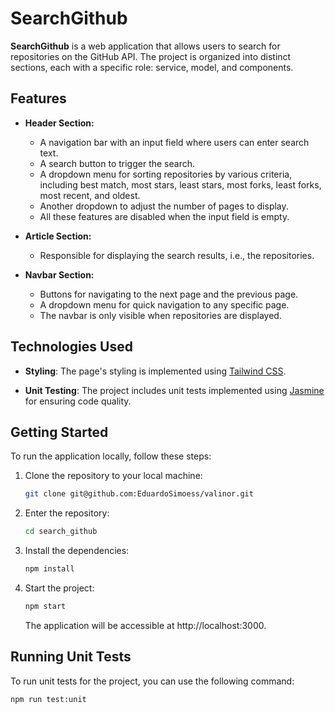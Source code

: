 # SearchGithub

**SearchGithub** is a web application that allows users to search for repositories on the GitHub API. The project is organized into distinct sections, each with a specific role: service, model, and components.

## Features

- **Header Section:**

  - A navigation bar with an input field where users can enter search text.
  - A search button to trigger the search.
  - A dropdown menu for sorting repositories by various criteria, including best match, most stars, least stars, most forks, least forks, most recent, and oldest.
  - Another dropdown to adjust the number of pages to display.
  - All these features are disabled when the input field is empty.

- **Article Section:**

  - Responsible for displaying the search results, i.e., the repositories.

- **Navbar Section:**
  - Buttons for navigating to the next page and the previous page.
  - A dropdown menu for quick navigation to any specific page.
  - The navbar is only visible when repositories are displayed.

## Technologies Used

- **Styling**: The page's styling is implemented using [Tailwind CSS](https://tailwindcss.com/).

- **Unit Testing**: The project includes unit tests implemented using [Jasmine](https://jasmine.github.io/) for ensuring code quality.

## Getting Started

To run the application locally, follow these steps:

1. Clone the repository to your local machine:
   ```bash
   git clone git@github.com:EduardoSimoess/valinor.git
   ```
2. Enter the repository:
   ```bash
   cd search_github
   ```
3. Install the dependencies:
   ```bash
   npm install
   ```
4. Start the project:
   ```bash
   npm start
   ```
   The application will be accessible at http://localhost:3000.

## Running Unit Tests

To run unit tests for the project, you can use the following command:

```bash
npm run test:unit
```
